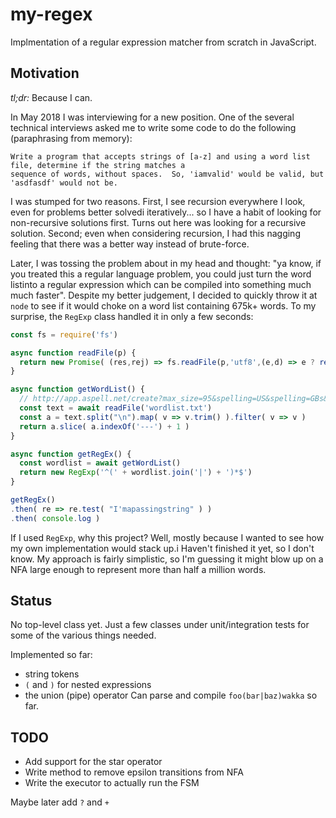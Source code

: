 # my-regex

Implmentation of a regular expression matcher from scratch in JavaScript.

## Motivation

*tl;dr:* Because I can.

In May 2018 I was interviewing for a new position.  One of the several technical interviews asked me to write some code
to do the following (paraphrasing from memory):

    Write a program that accepts strings of [a-z] and using a word list file, determine if the string matches a
    sequence of words, without spaces.  So, 'iamvalid' would be valid, but 'asdfasdf' would not be.

I was stumped for two reasons.  First, I see recursion everywhere I look, even for problems better solvedi
iteratively... so I have a habit of looking for non-recursive solutions first.  Turns out here was looking for a
recursive solution.  Second; even when considering recursion, I had this nagging feeling that there was a better
way instead of brute-force.

Later, I was tossing the problem about in my head and thought: "ya know, if you treated this a regular language
problem, you could just turn the word listinto a regular expression which can be compiled into something much much
faster".  Despite my better judgement, I decided to quickly throw it at `node` to see if it would choke on a
word list containing 675k+ words.  To my surprise, the `RegExp` class handled it in only a few seconds:

```javascript
const fs = require('fs')

async function readFile(p) {
  return new Promise( (res,rej) => fs.readFile(p,'utf8',(e,d) => e ? rej(e) : res(d) ))
}

async function getWordList() {
  // http://app.aspell.net/create?max_size=95&spelling=US&spelling=GBs&spelling=GBz&spelling=CA&spelling=AU&max_variant=3&diacritic=strip&special=hacker&special=roman-numerals&download=wordlist&encoding=utf-8&format=inline
  const text = await readFile('wordlist.txt')
  const a = text.split("\n").map( v => v.trim() ).filter( v => v )
  return a.slice( a.indexOf('---') + 1 )
}

async function getRegEx() {
  const wordlist = await getWordList()
  return new RegExp('^(' + wordlist.join('|') + ')*$')
}

getRegEx()
.then( re => re.test( "I'mapassingstring" ) )
.then( console.log )
```

If I used `RegExp`, why this project?  Well, mostly because I wanted to see how my own implementation would stack up.i
Haven't finished it yet, so I don't know.  My approach is fairly simplistic, so I'm guessing it might blow up on a NFA
large enough to represent more than half a million words.

## Status

No top-level class yet.  Just a few classes under unit/integration tests for some of the various things needed.

Implemented so far:
* string tokens
* `(` and `)` for nested expressions
* the union (pipe) operator
Can parse and compile `foo(bar|baz)wakka` so far.

## TODO

* Add support for the star operator
* Write method to remove epsilon transitions from NFA
* Write the executor to actually run the FSM

Maybe later add `?` and `+`

